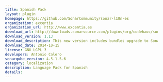 ```yaml
---
title: Spanish Pack
layout: plugin
homepage: https://github.com/SonarCommunity/sonar-l10n-es
organization: excentia
organization_url: http://www.excentia.es
download_url: http://downloads.sonarsource.com/plugins/org/codehaus/sonar-plugins/l10n/sonar-l10n-es-plugin/1.13/sonar-l10n-es-plugin-1.13.jar
download_version: 1.13
download_description: This new version includes bundles upgrade to SonarQube 4.4 and 4.5
download_date: 2014-10-15
license: GNU LGPL 3
developers: Antonio Calero
sonarqube_version: 4.5.1-5.6
category: localization
description: Language Pack for Spanish
details: 
---
```

